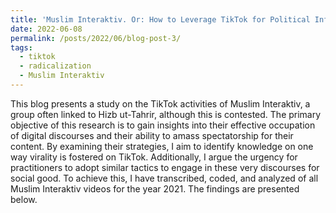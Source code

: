 ```yaml
---
title: 'Muslim Interaktiv. Or: How to Leverage TikTok for Political Influence'
date: 2022-06-08
permalink: /posts/2022/06/blog-post-3/
tags:
  - tiktok
  - radicalization
  - Muslim Interaktiv
---
```


This blog presents a study on the TikTok activities of Muslim Interaktiv, a group often linked to Hizb ut-Tahrir, although this is contested. The primary objective of this research is to gain insights into their effective occupation of digital discourses and their ability to amass spectatorship for their content. By examining their strategies, I aim to identify knowledge on one way virality is fostered on TikTok. Additionally, I argue the urgency for practitioners to adopt similar tactics to engage in these very discourses for social good. To achieve this, I have transcribed, coded, and analyzed of all Muslim Interaktiv videos for the year 2021. The findings are presented below.
